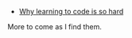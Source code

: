 - [Why learning to code is so hard](http://www.vikingcodeschool.com/posts/why-learning-to-code-is-so-damn-hard)

More to come as I find them.
